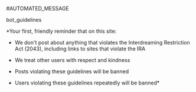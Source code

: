 #AUTOMATED_MESSAGE

bot_guidelines

*Your first, friendly reminder that on this site:

- We don't post about anything that violates the Interdreaming Restriction Act (2043), including links to sites that violate the IRA

- We treat other users with respect and kindness

- Posts violating these guidelines will be banned

- Users violating these guidelines repeatedly will be banned*
